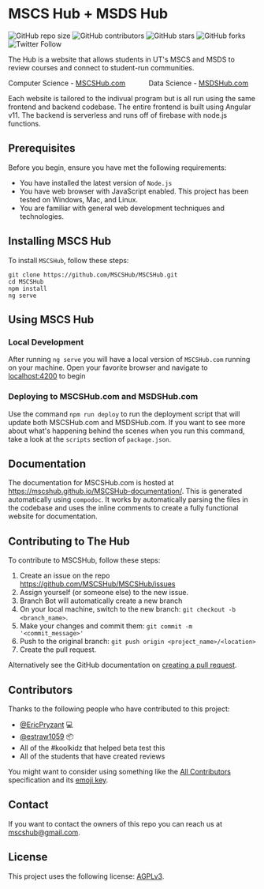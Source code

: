 # MSCS Hub + MSDS Hub

<!--- These are examples. See https://shields.io for others or to customize this set of shields. You might want to include dependencies, project status and licence info here --->
![GitHub repo size](https://img.shields.io/github/repo-size/MSCSHub/MSCSHub)
![GitHub contributors](https://img.shields.io/github/contributors/MSCSHub/MSCSHub)
![GitHub stars](https://img.shields.io/github/stars/MSCSHub/MSCSHub)
![GitHub forks](https://img.shields.io/github/forks/MSCSHub/MSCSHub)
![Twitter Follow](https://img.shields.io/twitter/url?url=https%3A%2F%2Fgithub.com%2FMSCSHub%2FMSCSHub)

The Hub is a website that allows students in UT's MSCS and MSDS to review courses and connect to student-run communities.

Computer Science - [MSCSHub.com](https://mscshub.com)&nbsp;&nbsp;&nbsp;&nbsp;&nbsp;&nbsp;&nbsp;&nbsp;&nbsp;&nbsp;&nbsp;&nbsp;Data Science - [MSDSHub.com](https://msdshub.com)

Each website is tailored to the indivual program but is all run using the same frontend and backend codebase. The entire frontend is built using Angular v11. The backend is serverless and runs off of firebase with node.js functions.

## Prerequisites

Before you begin, ensure you have met the following requirements:
<!--- These are just example requirements. Add, duplicate or remove as required --->
* You have installed the latest version of `Node.js`
* You have web browser with JavaScript enabled. This project has been tested on Windows, Mac, and Linux.
* You are familiar with general web development techniques and technologies.

## Installing MSCS Hub

To install `MSCSHub`, follow these steps:

```
git clone https://github.com/MSCSHub/MSCSHub.git
cd MSCSHub
npm install
ng serve
```

## Using MSCS Hub

### Local Development
After running `ng serve` you will have a local version of `MSCSHub.com` running on your machine. Open your favorite browser and navigate to [localhost:4200](http://localhost:4200) to begin

### Deploying to MSCSHub.com and MSDSHub.com
Use the command `npm run deploy` to run the deployment script that will update both MSCSHub.com and MSDSHub.com. If you want to see more about what's happening behind the scenes when you run this command, take a look at the `scripts` section of `package.json`.

## Documentation
The documentation for MSCSHub.com is hosted at https://mscshub.github.io/MSCSHub-documentation/. This is generated automatically using `compodoc`. It works by automatically parsing the files in the codebase and uses the inline comments to create a fully functional website for documentation.

## Contributing to The Hub
<!--- If your README is long or you have some specific process or steps you want contributors to follow, consider creating a separate CONTRIBUTING.md file--->
To contribute to MSCSHub, follow these steps:

1. Create an issue on the repo https://github.com/MSCSHub/MSCSHub/issues
2. Assign yourself (or someone else) to the new issue.
3. Branch Bot will automatically create a new branch
3. On your local machine, switch to the new branch: `git checkout -b <branch_name>`.
4. Make your changes and commit them: `git commit -m '<commit_message>'`
5. Push to the original branch: `git push origin <project_name>/<location>`
6. Create the pull request.

Alternatively see the GitHub documentation on [creating a pull request](https://help.github.com/en/github/collaborating-with-issues-and-pull-requests/creating-a-pull-request).

## Contributors

Thanks to the following people who have contributed to this project:

* [@EricPryzant](https://github.com/EricPryzant) 💻
* [@estraw1059](https://github.com/estraw1059) 📦
* All of the #koolkidz that helped beta test this
* All of the students that have created reviews

You might want to consider using something like the [All Contributors](https://github.com/all-contributors/all-contributors) specification and its [emoji key](https://allcontributors.org/docs/en/emoji-key).

## Contact

If you want to contact the owners of this repo you can reach us at <mscshub@gmail.com>.

## License
<!--- If you're not sure which open license to use see https://choosealicense.com/--->

This project uses the following license: [AGPLv3](https://www.gnu.org/licenses/agpl-3.0.html).
